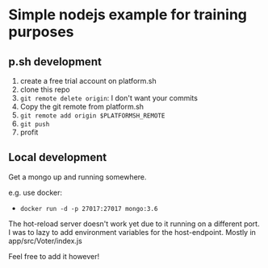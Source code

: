 # Simple nodejs example for training purposes

## p.sh development
1. create a free trial account on platform.sh
2. clone this repo
3. `git remote delete origin`: I don't want your commits
4. Copy the git remote from platform.sh
5. `git remote add origin $PLATFORMSH_REMOTE`
6. `git push`
7. profit

## Local development
Get a mongo up and running somewhere.

e.g. use docker:
* `docker run -d -p 27017:27017 mongo:3.6`

The hot-reload server doesn't work yet due to it running on a different port.
I was to lazy to add environment variables for the host-endpoint.
Mostly in app/src/Voter/index.js

Feel free to add it however!


